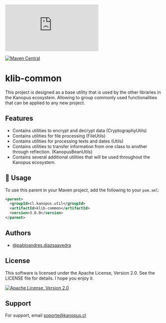![Logo](https://www.kanopus.cl/admin/javax.faces.resource/images/logo-grey.png.xhtml?ln=paradise-layout)

[![Maven Central](https://img.shields.io/maven-central/v/cl.kanopus.util/klib-common.svg?label=Maven%20Central)](https://central.sonatype.com/artifact/cl.kanopus.util/klib-common)

# klib-common

This project is designed as a base utility that is used by the other libraries in the Kanopus ecosystem.
Allowing to group commonly used functionalities that can be applied to any new project.

## Features

- Contains utilities to encrypt and decrypt data (CryptographyUtils)
- Contains utilities for file processing (FileUtils)
- Contains utilities for processing texts and dates (Utils)
- Contains utilities to transfer information from one class to another through reflection. (KanopusBeanUtils)
- Contains several additional utilities that will be used throughout the Kanopus ecosystem.

## 🚀 Usage

To use this parent in your Maven project, add the following to your `pom.xml`:

```xml
<parent>
  <groupId>cl.kanopus.util</groupId>
  <artifactId>klib-common</artifactId>
  <version>3.0.0</version>
</parent>

```

## Authors

- [@pabloandres.diazsaavedra](https://www.linkedin.com/in/pablo-diaz-saavedra-4b7b0522/)

## License

This software is licensed under the Apache License, Version 2.0. See the LICENSE file for details.
I hope you enjoy it.

[![Apache License, Version 2.0](https://img.shields.io/badge/license-Apache%20License%202.0-blue.svg)](https://opensource.org/license/apache-2-0)

## Support

For support, email soporte@kanopus.cl

